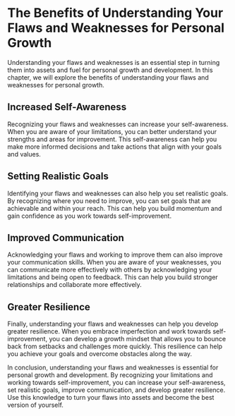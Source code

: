 The Benefits of Understanding Your Flaws and Weaknesses for Personal Growth
===============================================================================================================================

Understanding your flaws and weaknesses is an essential step in turning them into assets and fuel for personal growth and development. In this chapter, we will explore the benefits of understanding your flaws and weaknesses for personal growth.

Increased Self-Awareness
------------------------

Recognizing your flaws and weaknesses can increase your self-awareness. When you are aware of your limitations, you can better understand your strengths and areas for improvement. This self-awareness can help you make more informed decisions and take actions that align with your goals and values.

Setting Realistic Goals
-----------------------

Identifying your flaws and weaknesses can also help you set realistic goals. By recognizing where you need to improve, you can set goals that are achievable and within your reach. This can help you build momentum and gain confidence as you work towards self-improvement.

Improved Communication
----------------------

Acknowledging your flaws and working to improve them can also improve your communication skills. When you are aware of your weaknesses, you can communicate more effectively with others by acknowledging your limitations and being open to feedback. This can help you build stronger relationships and collaborate more effectively.

Greater Resilience
------------------

Finally, understanding your flaws and weaknesses can help you develop greater resilience. When you embrace imperfection and work towards self-improvement, you can develop a growth mindset that allows you to bounce back from setbacks and challenges more quickly. This resilience can help you achieve your goals and overcome obstacles along the way.

In conclusion, understanding your flaws and weaknesses is essential for personal growth and development. By recognizing your limitations and working towards self-improvement, you can increase your self-awareness, set realistic goals, improve communication, and develop greater resilience. Use this knowledge to turn your flaws into assets and become the best version of yourself.

